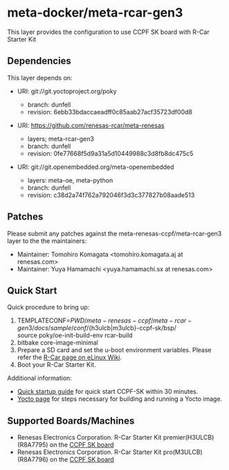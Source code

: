 # meta-docker/meta-rcar-gen3

This layer provides the configuration to use CCPF SK board with R-Car Starter Kit

## Dependencies

This layer depends on:

* URI: git://git.yoctoproject.org/poky
  * branch: dunfell
  * revision: 6ebb33bdaccaeadff0c85aab27acf35723df00d8

* URI: https://github.com/renesas-rcar/meta-renesas
  * layers; meta-rcar-gen3
  * branch: dunfell
  * revision: 0fe77668f5d9a31a5d10449988c3d8fb8dc475c5

* URI: git://git.openembedded.org/meta-openembedded
  * layers: meta-oe, meta-python
  * branch: dunfell
  * revision: c38d2a74f762a792046f3d3c377827b08aade513

## Patches

Please submit any patches against the meta-renesas-ccpf/meta-rcar-gen3 layer to the the maintainers:

* Maintainer: Tomohiro Komagata <tomohiro.komagata.aj at renesas.com>
* Maintainer: Yuya Hamamachi <yuya.hamamachi.sx at renesas.com>

## Quick Start

Quick procedure to bring up:
1. TEMPLATECONF=$PWD/meta-renesas-ccpf/meta-rcar-gen3/docs/sample/conf/${h3ulcb|m3ulcb}-ccpf-sk/bsp/ \
   source poky/oe-init-build-env rcar-build
2. bitbake core-image-minimal
3. Prepare a SD card and set the u-boot environment variables. Please refer the [R-Car page on eLinux Wiki](https://elinux.org/R-Car/Boards/Yocto-Gen3/v5.1.0#Running_Yocto_images).
4. Boot your R-Car Starter Kit.	

Additional information:
* [Quick startup guide](https://elinux.org/R-Car/Boards/CCPF-SK/GettingStarted/Linux) for quick start CCPF-SK within 30 minutes.
* [Yocto page](https://elinux.org/R-Car/Boards/CCPF-SK/Yocto-Gen3) for steps necessary for building and running a Yocto image.

## Supported Boards/Machines

- Renesas Electronics Corporation. R-Car Starter Kit premier(H3ULCB) (R8A7795) on the [CCPF SK board](https://elinux.org/R-Car/Boards/CCPF-SK)
- Renesas Electronics Corporation. R-Car Starter Kit pro(M3ULCB) (R8A7796) on the [CCPF SK board](https://elinux.org/R-Car/Boards/CCPF-SK)
